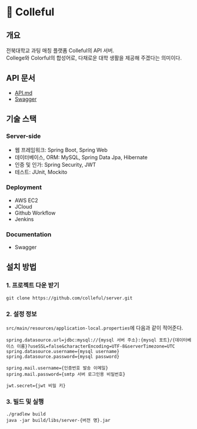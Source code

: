 # 🌈 Colleful

## 개요

전북대학교 과팅 매칭 플랫폼 Colleful의 API 서버.  
College와 Colorful의 합성어로, 다채로운 대학 생활을 제공해 주겠다는 의미이다.

## API 문서

* [API.md](/API.md)
* [Swagger](http://203.254.143.247:8080/swagger-ui.html)

## 기술 스택

### Server-side

- 웹 프레임워크: Spring Boot, Spring Web
- 데이터베이스, ORM: MySQL, Spring Data Jpa, Hibernate
- 인증 및 인가: Spring Security, JWT
- 테스트: JUnit, Mockito

### Deployment

- AWS EC2
- JCloud
- Github Workflow
- Jenkins

### Documentation

- Swagger

## 설치 방법

### 1. 프로젝트 다운 받기

```
git clone https://github.com/colleful/server.git
```

### 2. 설정 정보

`src/main/resources/application-local.properties`에 다음과 같이 적어준다.

```
spring.datasource.url=jdbc:mysql://{mysql 서버 주소}:{mysql 포트}/{데이터베이스 이름}?useSSL=false&characterEncoding=UTF-8&serverTimezone=UTC
spring.datasource.username={mysql username}
spring.datasource.password={mysql password}

spring.mail.username={인증번호 발송 이메일}
spring.mail.password={smtp 서버 로그인용 비밀번호}

jwt.secret={jwt 비밀 키}
```

### 3. 빌드 및 실행

```
./gradlew build
java -jar build/libs/server-{버전 명}.jar
```
